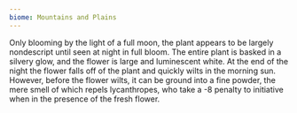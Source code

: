```yaml
---
biome: Mountains and Plains
---
```

Only blooming by the light of a full moon, the plant appears to be largely nondescript until seen at night in full bloom. The entire plant is basked in a silvery glow, and the flower is large and luminescent white. At the end of the night the flower falls off of the plant and quickly wilts in the morning sun. However, before the flower wilts, it can be ground into a fine powder, the mere smell of which repels lycanthropes, who take a -8 penalty to initiative when in the presence of the fresh flower. 

